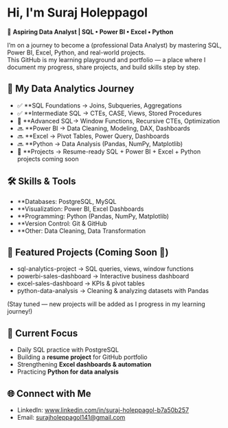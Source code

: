 # Hi, I'm Suraj Holeppagol  

🚀 **Aspiring Data Analyst | SQL • Power BI • Excel • Python**

I’m on a journey to become a (professional Data Analyst) by mastering SQL, Power BI, Excel, Python, and real-world projects.  
This GitHub is my learning playground and portfolio — a place where I document my progress, share projects, and build skills step by step.  

## 📖 My Data Analytics Journey
- ✅ **SQL Foundations → Joins, Subqueries, Aggregations  
- ✅ **Intermediate SQL → CTEs, CASE, Views, Stored Procedures  
- 🔄 **Advanced SQL→ Window Functions, Recursive CTEs, Optimization  
- 🔜 **Power BI → Data Cleaning, Modeling, DAX, Dashboards  
- 🔜 **Excel → Pivot Tables, Power Query, Dashboards  
- 🔜 **Python → Data Analysis (Pandas, NumPy, Matplotlib)  
- 🎯 **Projects → Resume-ready SQL + Power BI + Excel + Python projects coming soon  

## 🛠️ Skills & Tools
- **Databases: PostgreSQL, MySQL  
- **Visualization: Power BI, Excel Dashboards  
- **Programming: Python (Pandas, NumPy, Matplotlib)  
- **Version Control: Git & GitHub  
- **Other: Data Cleaning, Data Transformation  

## 📂 Featured Projects (Coming Soon 🚧)
- sql-analytics-project → SQL queries, views, window functions  
- powerbi-sales-dashboard → Interactive business dashboard  
- excel-sales-dashboard → KPIs & pivot tables  
- python-data-analysis → Cleaning & analyzing datasets with Pandas  

(Stay tuned — new projects will be added as I progress in my learning journey!)

## 🌱 Current Focus
- Daily SQL practice with PostgreSQL  
- Building a **resume project** for GitHub portfolio  
- Strengthening **Excel dashboards & automation**  
- Practicing **Python for data analysis**  

## 🌐 Connect with Me
- LinkedIn: www.linkedin.com/in/suraj-holeppagol-b7a50b257 
- Email: surajholeppagol141@gmail.com
